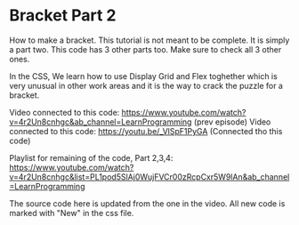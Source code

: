 # Bracket Part 2

How to make a bracket. This tutorial is not meant to be complete. It is simply a part two. This code has 3 other parts too. Make sure to check all 3 other ones.

In the CSS, We learn how to use Display Grid and Flex toghether which is very unusual in other work areas and it is the way to crack the puzzle for a bracket.

Video connected to this code: https://www.youtube.com/watch?v=4r2Un8cnhgc&ab_channel=LearnProgramming (prev episode)
Video connected to this code: https://youtu.be/_VlSpF1PyGA (Connected tho this code)

Playlist for remaining of the code, Part 2,3,4: https://www.youtube.com/watch?v=4r2Un8cnhgc&list=PL1pod5SlAj0WujFVCr00zRcpCxr5W9lAn&ab_channel=LearnProgramming

The source code here is updated from the one in the video. All new code is marked with "New" in the css file.

